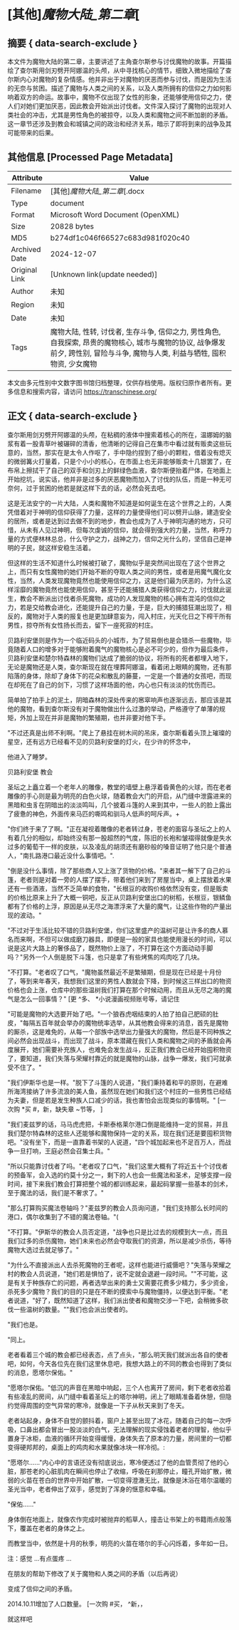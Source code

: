 # [其他]_魔物大陆_第二章_[



## 摘要  { data-search-exclude }

<!-- tcd_abstract -->
本文件为魔物大陆的第二章，主要讲述了主角查尔斯参与讨伐魔物的故事。开篇描绘了查尔斯用剑刃劈开阿娜温的头颅，从中寻找核心的情节，细致入微地描绘了查尔斯内心对魔物的复杂情感。他并非出于对魔物的厌恶而参与讨伐，而是因为生活的无奈与贫困。描述了魔物与人类之间的关系，以及人类所拥有的信仰之力如何影响着双方的命运。故事中，魔物不仅出现了女性的形象，还能够使用信仰之力，使人们对她们更加厌恶，因此教会开始派出讨伐者。文件深入探讨了魔物的出现对人类社会的冲击，尤其是男性角色的被掠夺，以及人类和魔物之间不断加剧的矛盾。这一章节还涉及到教会和城镇之间的政治和经济关系，暗示了即将到来的战争及其可能带来的后果。

<!-- tcd_abstract_end -->

## 其他信息 [Processed Page Metadata]

| Attribute       | Value                                  |
|-----------------|----------------------------------------|
| Filename        | [其他]_魔物大陆_第二章_[.docx                             |
| Type            | document                                 |
| Format          | Microsoft Word Document (OpenXML)                               |
| Size            | 20828 bytes                           |
| MD5             | b274df1c046f66527c683d981f020c40                                  |
| Archived Date   | 2024-12-07                             |
| Original Link   | [Unknown link(update needed)]                         |
| Author          | 未知                               |
| Region          | 未知                               |
| Date            | 未知                                 |
| Tags            | 魔物大陆, 性转, 讨伐者, 生存斗争, 信仰之力, 男性角色, 自我探索, 昂贵的魔物核心, 城市与魔物的协议, 战争爆发前夕, 跨性别, 冒险与斗争, 魔物与人类, 利益与牺牲, 囤积物资, 少女魔物                                 |

本文由多元性别中文数字图书馆归档整理，仅供存档使用。版权归原作者所有。更多信息和搜索内容，请访问 <https://transchinese.org/>


## 正文 { data-search-exclude }

<!-- tcd_main_text -->
查尔斯用剑刃劈开阿娜温的头颅，在粘稠的液体中搜索着核心的所在，温娜姆的脑浆有着一股青草叶被碾碎的清香，他清晰的记得自己在集市中看过就有贩卖这些玩意的，当然，那实在是太令人作呕了，手中隐约捏到了细小的颗粒，借着没有熄灭的微弱篝火打量着，只是个小小的核心，在市面上也无非能够贩卖十几银罢了，在布帛上擦拭干了自己的双手和剑刃上的鲜绿色血液，查尔斯便抬着尸体，在地面上开始挖坑，说实话，他并非是过多的厌恶魔物而加入了讨伐的队伍，而是一种无可奈何，过于贫困的他若是就这样下去的话，必然会死去吧。

这是无法安宁的一片大陆，人类和魔物不知道是如何诞生在这个世界之上的，人类凭借着对于神明的信仰获得了力量，这样的力量使得他们可以劈开山脉，建造安全的居所，或者是达到过去做不到的地步，教会也成为了人于神明沟通的地方，只可惜，从未有人见过神明，但每次虔诚的信仰，就会得到强大的力量，当然，称呼力量的方式便林林总总，什么守护之力，战神之力，信仰之光什么的，坚信自己是神明的子民，就这样安稳生活着。

但这样的生活不知道什么时候被打破了，魔物似乎是突然间出现在了这个世界之上，而只有女性魔物的她们开始不断的夺取人类之间的男性，或者是用魔气魔化女性，当然，人类发现魔物竟然也能使用信仰之力，这是他们最为厌恶的，为什么这样淫靡的魔物竟然也能使用信仰，甚至于还能捕猎人类获得信仰之力，讨伐就此诞生，教会不断派出讨伐者杀死魔物，成功的人发现魔物的核心拥有混沌的信仰之力，若是交给教会进化，还能提升自己的力量，于是，巨大的捕猎狂潮出现了，相反的，魔物对于人类的报复也是更加肆意妄为，闯入村庄，光天化日之下榨干所有男性，掠夺所有女性扬长而去，留下一座死寂的村庄。

贝路利安堡则是作为一个临近码头的小城市，为了贸易倒也是会猎杀一些魔物，毕竟随着人口的增多对于能够附着魔气的魔物核心是必不可少的，但作为最后条件，贝路利安堡和楚尔特森林的魔物们达成了脆弱的协议，将所有的死者都埋入地下，无论是魔物还是人类，查尔斯现在就在埋葬阿娜温，看着闭上眼睛的魔物，还有那陷落的身体，除却了身体下的花朵和散乱的藤蔓，一定是一个普通的女孩吧，而现在却死在了自己的剑下，习惯了这样场面的他，内心也只有淡淡的忧伤而已。

简单拍了拍手上的泥土，阴暗森林的深处传来的窸窣响声也逐渐远去，那应该是其他的魔物，看到查尔斯没有对于魔物做出什么过激的举动，严格遵守了单薄的规矩，外加上现在并非是魔物的繁殖期，也并非要对他下手。

"不过还真是出师不利啊。"爬上了悬挂在树木间的吊床，查尔斯看着头顶上璀璨的星空，还有远方已经看不见的贝路利安堡的灯火，在少许的怀念中，

他进入了睡梦。

贝路利安堡 教会

圣坛之上矗立着一个老年人的雕像，教堂的墙壁上悬浮着昏黄色的火球，而在老者雕像的手心则是最为明亮的白色火球，随着教会大门的开启，从门缝中泄露进来的黑暗和虫豸在阴暗出的淡淡鸣叫，几个披着斗篷的人来到其中，一些人的脸上露出了疲惫的神色，外面传来马匹的嘶鸣和驯马人低声的呵斥声。+

"你们终于来了了啊。"正在凝视着雕像的老者转过身，苍老的面容与圣坛之上的人有着几分的相似，却始终没有那一股超然的气度，陈旧的长袍和皱褶得就像是失水过多的葡萄干一样的皮肤，以及凌乱的胡须还有磨砂般的嗓音证明了他只是个普通人，"南扎路港口最近没什么事情吧。".

"倒是没什么事情，除了那些商人又上涨了货物的价格。"来者其一解下了自己的斗篷，老者则是对着一旁的人摆了摆手，带着他们来到了房屋当中，桌上摆放着水果还有一些酒液，当然不乏简单的食物，"长根豆的收购价格依然没有变，但是贩卖的价格比原来上升了大概一铜吧，反正从贝路利安堡出口的树稻，长根豆，银鳞鱼都有了价格的上浮，原因是从无尽之海漂浮来了大量的魔气，让这些作物的产量出现的波动。"

"不过对于生活比较不错的贝路利安堡，你们这里盛产的温树可是让许多的商人慕名而来啊，不但可以做成磨刀器具，即便是一般的家具也能使用漫长的时间，可以说是这片大路上的奢侈品了，既然物价上涨了，不打算在这个方面动动手脚吗？"另外一个人倒是脱下斗篷，也只是拿了有些烤焦的鸡肉吃了几块。

"不打算。"老者叹了口气，"魔物虽然最近不是繁殖期，但是现在已经是十月份了，等到来年春天，我想我们这里的男性人数就会下降，到时候这三样出口的物资价格也会上涨，仓库中的那些温树我们打算在那个时候动用，而且从无尽之海的魔气是怎么一回事情？" [更 ^多、 *小说漫画视频账号等，请记住

"可能是魔物的大选要开始了吧。"一个狼吞虎咽结束的人拍了拍自己肥硕的肚皮，"每隔五百年就会举办的魔物统率选举，从其他教会得来的消息，首先是魔物的厮杀，这是难免的，从每一个部族中选举出力量强大的魔物，然后是不同种族之间必然会出现战斗，而出现了战斗，原本潜藏在我们人类和魔物之间的矛盾就会再度展开，她们需要补充族人，也难免会发生战斗，反正我们教会已经开始囤积物资了，要知道，我们失落与荣耀村靠近的就是魔物的山脉，战争一爆发，我们可就承受不住了。"

"我们伊斯华也是一样。"脱下了斗篷的人说道，"我们秉持着和平的原则，在避难所海湾接纳了许多流浪的美人鱼，虽然现在她们和我们这个村庄的一些男性已经结为夫妻，但是若是发生种族人口减少的话，我也害怕会出现类似的事情啊。" [一次购 *买 #，新，缺失章 ~节等， ]

"我们麦兹罗的话，马马虎虎把，卡斯泰格莱尔港口倒是能维持一定的贸易，并且我们楚尔特森林的这些人还能够和魔物保持一定的关系，现在我们还是要囤积货物吧。"没有坐下，而是一直靠着书架的人说道，"四个城加起来也不足百万人，而战争一旦打响，王庭必然会召集士兵。"

"所以只能靠讨伐者了吗。"老者叹了口气，"我们这里大概有了将近五十个讨伐者的预备军，会入选的约莫十分之一，剩下的人也会一些魔法和圣术，足够支撑一段时间，接下来我们教会打算把整个城的都训练起来，最起码掌握一些基本的剑术，至于魔法的话，我们是不奢求了。"

"那么打算购买魔法卷轴吗？"麦兹罗的教会人员询问道，"我们支持那么长时间的港口，偶尔收集到了不错的魔法卷轴。"(

"不打算。"伊斯华的教会人员否定道，"战争也只是比过去的规模到大一点，而且我们过多的杀伤魔物，她们未来也必然会夺取我们的资源，所以是减少杀伤，等待魔物大选过去就足够了。"

"为什么不直接派出人去杀死魔物的王者呢，这样也能进行威慑吧？"失落与荣耀之村的教会人员说道，"她们若是惧怕了，说不定就会退避一段时间。""不可能，这是有关于种族存亡的问题，再者选举出来的勇士又需要花费多少精力，多少资金，杀死多少魔物？我们的目的只是在不断的摸索中与魔物僵持，以便达到平衡。"老者说道，"好了，既然知道了这样，我们派出使者和魔物交涉一下吧，会稍微多砍伐一些温树的数量。""我们也会派出使者的。

"我们也是。

"同上。

老者看着三个城的教会都已经表态，点了点头，"那么明天我们就派出各自的使者吧，如何，今天各位先在我们这里休息吧，我想大路上的不同的教会也得到了类似的消息，愿塔尔保佑。"

"愿塔尔保佑。"低沉的声音在黑暗中响起，三个人也离开了房间，剩下老者收拾着有些凌乱的房间，从门缝中看着圣坛上的塔尔神明，闭上了眼睛准备着休憩，但隐约觉得周围的空气异常的寒冷，就像是一下子从秋天来到了冬天。

老者站起身，身体不自觉的颤抖着，窗户上甚至出现了冰花，随着自己的每一次呼吸，口鼻出都会冒出一股淡淡的白气，无法理解的现实侵蚀着老者的理智，他似乎置身于冰柜，血液的循环开始变得缓慢，身体失去了原本的力量，房间里的一切都变得硬邦邦的，桌面上的鸡肉和水果就像冰块一样冷彻。:

"愿塔尔......"内心中的言语还没有彻底说出，寒冷便透过了他的血管贯彻了他的心脏，那苍老的心脏肌肉在瞬间也停止了收缩，呼吸在刹那停止，瞳孔开始扩散，微弱的火苗在苍白的世界中开始扩散，一切变得澄澈无比，就像是沐浴在塔尔温暖的圣光当中，老者伸出了双手，感觉到了浑身的惬意和幸福。

"保佑......"

身体倒在地面上，就像农作完成时被抛弃的稻草人，撞击让书架上的书籍雨点般落下，覆盖在老者的身体之上。

而教堂当中，依然是十月的秋季，明亮的火苗在塔尔的手心闪烁着，多年如一日。

注：感觉 ...有点蛋疼 ...

在朋友的帮助下修改了关于魔物和人类之间的矛盾（以后再说）

变成了信仰之间的矛盾。

2014.10.11增加了人口数量。 [一次购 #买， ^新，，

就这样吧
<!-- tcd_main_text_end -->

